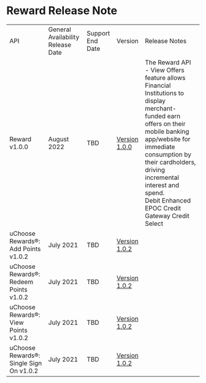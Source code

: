 # Reward Release Note

|                                         |                                   |                  |                                |                                                                                                                                                                                                                                                                                        |
|-----------------------------------------|-----------------------------------|------------------|--------------------------------|----------------------------------------------------------------------------------------------------------------------------------------------------------------------------------------------------------------------------------------------------------------------------------------|
| API                                     | General Availability Release Date | Support End Date | Version                     | Release Notes                                                             |
| Reward v1.0.0                           | August 2022                       | TBD              | [Version 1.0.0](../api/?type=post&path=/v1/offers/search&version=api)  | The Reward API - View Offers feature allows Financial Institutions to display merchant-funded earn offers on their mobile banking app/website for immediate consumption by their cardholders, driving incremental interest and spend. <br>Debit Enhanced EPOC Credit Gateway Credit Select |
| uChoose Rewards®: Add Points v1.0.2     | July 2021                         | TBD              | [Version 1.0.2](../api/?type=post&path=/v1/addpoints&version=api) |    |
| uChoose Rewards®: Redeem Points v1.0.2  | July 2021                         | TBD              | [Version 1.0.2](../api/?type=post&path=/v1/redeempoints&version=api) |    |                         
| uChoose Rewards®: View Points v1.0.2    | July 2021                         | TBD              | [Version 1.0.2](../api/?type=post&path=/v1/points&version=api) |    | 
| uChoose Rewards®: Single Sign On v1.0.2 | July 2021                         | TBD              | [Version 1.0.2](../api/?type=post&path=/v1/sso-url&version=api) |    |                                                                                                                                                                                                                                                       
